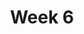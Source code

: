 ---
    title: Week 6
    weekNumber: 6
    days:
      - date: 2021-11-1
        events:
          "**LEC 16**{: .label .label-lecture } Hypothesis Testing":
            "[DDS 7.1](https://eldridgejm.github.io/dive_into_data_science/07-hypothesis_testing/1_hypothesis_tests.html)"
          "**DISC 6**{: .label .label-disc }":
      - date: 2021-11-2
        events:
          "**LAB 5**{: .label .label-lab }":
      - date: 2021-11-3
        events:
          "**LEC 17**{: .label .label-lecture } Hypothesis Testing, Permutation Testing":
            "[DDS 7.1-7.2](https://eldridgejm.github.io/dive_into_data_science/07-hypothesis_testing/1_hypothesis_tests.html)"
      - date: 2021-11-5
        events:
          "**LEC 18**{: .label .label-lecture } Permutation Testing":
            "[DDS 7.2](https://eldridgejm.github.io/dive_into_data_science/07-hypothesis_testing/2_permutation_tests.html)"
      - date: 2021-11-6
        events:
          "**HW 4**{: .label .label-hw }":
---